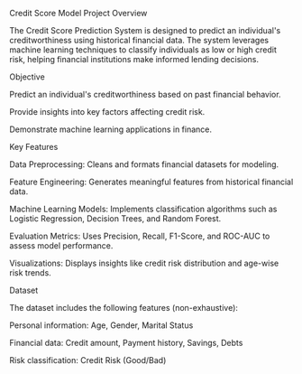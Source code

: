 Credit Score Model
Project Overview

The Credit Score Prediction System is designed to predict an individual's creditworthiness using historical financial data. The system leverages machine learning techniques to classify individuals as low or high credit risk, helping financial institutions make informed lending decisions.

Objective

Predict an individual's creditworthiness based on past financial behavior.

Provide insights into key factors affecting credit risk.

Demonstrate machine learning applications in finance.

Key Features

Data Preprocessing: Cleans and formats financial datasets for modeling.

Feature Engineering: Generates meaningful features from historical financial data.

Machine Learning Models: Implements classification algorithms such as Logistic Regression, Decision Trees, and Random Forest.

Evaluation Metrics: Uses Precision, Recall, F1-Score, and ROC-AUC to assess model performance.

Visualizations: Displays insights like credit risk distribution and age-wise risk trends.

Dataset

The dataset includes the following features (non-exhaustive):

Personal information: Age, Gender, Marital Status

Financial data: Credit amount, Payment history, Savings, Debts

Risk classification: Credit Risk (Good/Bad)
